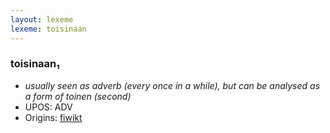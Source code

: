 ```yaml
---
layout: lexeme
lexeme: toisinaan
---
```


###  toisinaan₁

* _usually seen as adverb (every once in a while), but can be analysed as a form of *toinen* (second)_
* UPOS:  ADV
* Origins: [fiwikt](https://fi.wiktionary.org/wiki/toisinaan) 

